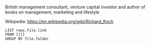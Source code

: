 British management consultant, venture capital investor and author of books on management, marketing and lifestyle

Wikipedia: https://en.wikipedia.org/wiki/Richard_Koch
```dataview
LIST rows.file.link
FROM [[]]
GROUP BY file.folder
```
